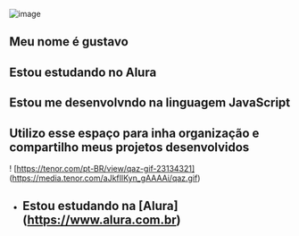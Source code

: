 ![image](https://github.com/user-attachments/assets/f9e1da3f-5027-4c59-a6c8-60f82822bcb8)
## Meu nome é gustavo
## Estou estudando no Alura
## Estou me desenvolvndo na linguagem JavaScript
## Utilizo esse espaço para inha organização e compartilho meus projetos desenvolvidos
! [https://tenor.com/pt-BR/view/qaz-gif-23134321] (https://media.tenor.com/aJkfIlKyn_gAAAAi/qaz.gif) 
- ## Estou estudando na [Alura] (https://www.alura.com.br)
